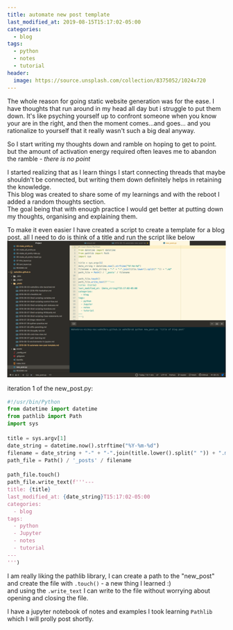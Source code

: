 ```yaml
---
title: automate new post template
last_modified_at: 2019-08-15T15:17:02-05:00
categories:
  - blog
tags:
  - python
  - notes
  - tutorial
header:
  image: https://source.unsplash.com/collection/8375052/1024x720
---
```

The whole reason for going static website generation was for the ease.
I have thoughts that run around in my head all day but i struggle to put them down.
It's like psyching yourself up to confront someone when you know your are in the right,
and then the moment comes...and goes... and you rationalize to yourself that it really wasn't such a big
deal anyway.

So I start writing my thoughts down and ramble on hoping to get to point. but the amount of activation energy
required often leaves me to abandon the ramble - _there is no point_

I started realizing that as I learn things I start connecting threads that maybe shouldn't be connected,
but writing them down definitely helps in retaining the knowledge.<br>
This blog was created to share some of my learnings and with the reboot I added a random thoughts section.<br>
The goal being that with enough practice I would get better at putting down my thoughts, organising and explaining
them.

To make it even easier I have created a script to create a template for a blog post.
all I need to do is think of a title and run the script like below
![python new_post.py](/assets/images/new_post.png)

iteration 1 of the new_post.py:
```Python
#!/usr/bin/Python
from datetime import datetime
from pathlib import Path
import sys

title = sys.argv[1]
date_string = datetime.now().strftime("%Y-%m-%d")
filename = date_string + "-" + "-".join(title.lower().split(" ")) + ".md"
path_file = Path() / '_posts' / filename

path_file.touch()
path_file.write_text(f'''---
title: {title}
last_modified_at: {date_string}T15:17:02-05:00
categories:
  - blog
tags:
  - python
  - Jupyter
  - notes
  - tutorial
---
''')
```
I am really liking the pathlib library, I can create a path to the "new_post" and create the file with `.touch()` - a new thing I learned :)<br>
and using the `.write_text` I can write to the file without worrying about opening and closing the file.

I have a jupyter notebook of notes and examples I took learning `Pathlib` which I will prolly post shortly.

